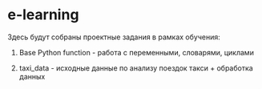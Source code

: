# e-learning

Здесь будут собраны проектные задания в рамках обучения:

1. Base Python function - работа с переменными, словарями, циклами

2. taxi_data - исходные данные по анализу поездок такси + обработка данных
 

